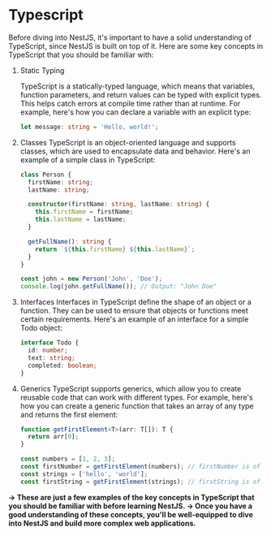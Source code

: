 # Typescript

Before diving into NestJS, it's important to have a solid understanding of TypeScript, since NestJS is built on top of it.
Here are some key concepts in TypeScript that you should be familiar with:

1. Static Typing

   TypeScript is a statically-typed language, which means that variables, function parameters, and return values can be typed with explicit types.
   This helps catch errors at compile time rather than at runtime.
   For example, here's how you can declare a variable with an explicit type:

   ```typescript
   let message: string = 'Hello, world!';
   ```

2. Classes
   TypeScript is an object-oriented language and supports classes, which are used to encapsulate data and behavior. Here's an example of a simple class in TypeScript:

   ```typescript
   class Person {
     firstName: string;
     lastName: string;

     constructor(firstName: string, lastName: string) {
       this.firstName = firstName;
       this.lastName = lastName;
     }

     getFullName(): string {
       return `${this.firstName} ${this.lastName}`;
     }
   }

   const john = new Person('John', 'Doe');
   console.log(john.getFullName()); // Output: "John Doe"
   ```

3. Interfaces
   Interfaces in TypeScript define the shape of an object or a function.
   They can be used to ensure that objects or functions meet certain requirements.
   Here's an example of an interface for a simple Todo object:

   ```typescript
   interface Todo {
     id: number;
     text: string;
     completed: boolean;
   }
   ```

4. Generics
   TypeScript supports generics, which allow you to create reusable code that can work with different types.
   For example, here's how you can create a generic function that takes an array of any type and returns the first element:

   ```typescript
   function getFirstElement<T>(arr: T[]): T {
     return arr[0];
   }

   const numbers = [1, 2, 3];
   const firstNumber = getFirstElement(numbers); // firstNumber is of type number
   const strings = ['hello', 'world'];
   const firstString = getFirstElement(strings); // firstString is of type string
   ```

**&rarr; These are just a few examples of the key concepts in TypeScript that you should be familiar with before learning NestJS.
&rarr; Once you have a good understanding of these concepts, you'll be well-equipped to dive into NestJS and build more complex web applications.**
